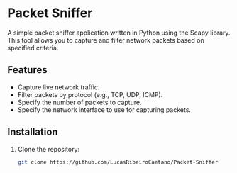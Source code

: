 # Packet Sniffer

A simple packet sniffer application written in Python using the Scapy library. This tool allows you to capture and filter network packets based on specified criteria.

## Features

- Capture live network traffic.
- Filter packets by protocol (e.g., TCP, UDP, ICMP).
- Specify the number of packets to capture.
- Specify the network interface to use for capturing packets.

## Installation

1. Clone the repository:

   ```bash
   git clone https://github.com/LucasRibeiroCaetano/Packet-Sniffer
